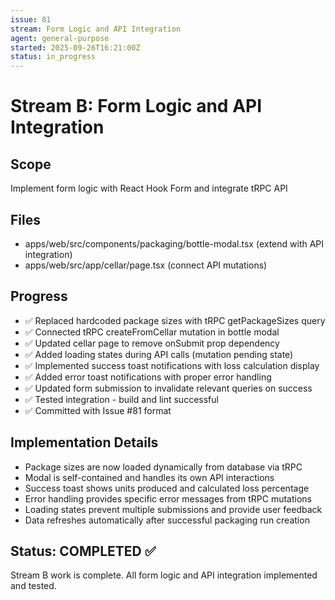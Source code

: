 ```yaml
---
issue: 81
stream: Form Logic and API Integration
agent: general-purpose
started: 2025-09-26T16:21:00Z
status: in_progress
---
```


# Stream B: Form Logic and API Integration

## Scope
Implement form logic with React Hook Form and integrate tRPC API

## Files
- apps/web/src/components/packaging/bottle-modal.tsx (extend with API integration)
- apps/web/src/app/cellar/page.tsx (connect API mutations)

## Progress
- ✅ Replaced hardcoded package sizes with tRPC getPackageSizes query
- ✅ Connected tRPC createFromCellar mutation in bottle modal
- ✅ Updated cellar page to remove onSubmit prop dependency
- ✅ Added loading states during API calls (mutation pending state)
- ✅ Implemented success toast notifications with loss calculation display
- ✅ Added error toast notifications with proper error handling
- ✅ Updated form submission to invalidate relevant queries on success
- ✅ Tested integration - build and lint successful
- ✅ Committed with Issue #81 format

## Implementation Details
- Package sizes are now loaded dynamically from database via tRPC
- Modal is self-contained and handles its own API interactions
- Success toast shows units produced and calculated loss percentage
- Error handling provides specific error messages from tRPC mutations
- Loading states prevent multiple submissions and provide user feedback
- Data refreshes automatically after successful packaging run creation

## Status: COMPLETED ✅
Stream B work is complete. All form logic and API integration implemented and tested.
